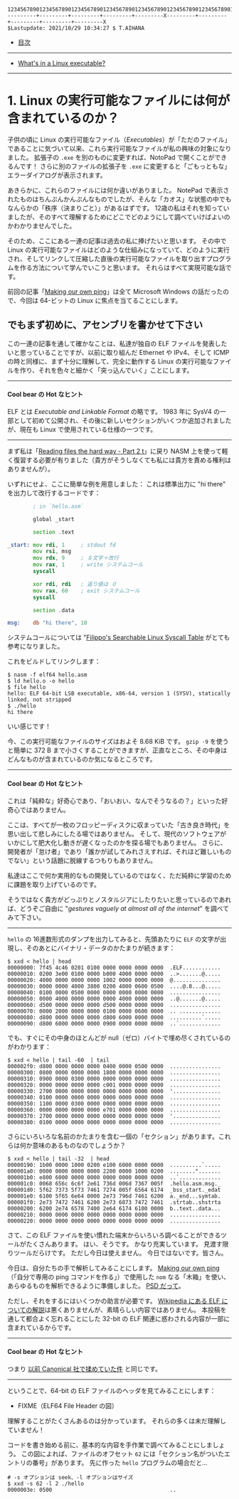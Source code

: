 ```
1234567890123456789012345678901234567890123456789012345678901234567890123456789012345678901234567890
---------+---------+---------+---------+---------X---------+---------+---------+---------+---------X
$Lastupdate: 2021/10/29 10:34:27 $ T.AIHANA
```
* [目次](/README.md#目次)

---

* [What's in a Linux executable?](https://fasterthanli.me/series/making-our-own-executable-packer/part-1)

---

# 1. Linux の実行可能なファイルには何が含まれているのか？

子供の頃に Linux の実行可能なファイル（*Executables*）が「ただのファイル」であることに気づいて以来、これら実行可能なファイルが私の興味の対象になりました。
拡張子の `.exe` を別のものに変更すれば、NotoPad で開くことができるんです！
さらに別のファイルの拡張子を `.exe` に変更すると「ごもっともな」エラーダイアログが表示されます。

あきらかに、これらのファイルには何か違いがありました。
NotePad で表示されたものはちんぷんかんぷんなものでしたが、そんな「カオス」な状態の中でもなんらかの「秩序（決まりごと）」があるはずです。
12歳の私はそれを知っていましたが、そのすべて理解するためにどこでどのようにして調べていけばよいのかわかりませんでした。

そのため、ここにある一連の記事は過去の私に捧げたいと思います。
その中で Linux の実行可能なファイルはどのような仕組みになっていて、どのように実行され、そしてリンクして圧縮した直後の実行可能なファイルを取り出すプログラムを作る方法について学んでいこうと思います。
それらはすべて実現可能な話です。

前回の記事「[Making our own ping](https://fasterthanli.me/series/making-our-own-ping/part-10)」は全て Microsoft Windows の話だったので、今回は 64-ビットの Linux に焦点を当てることにします。


## でもまず初めに、アセンブリを書かせて下さい

この一連の記事を通して確かなことは、私達が独自の ELF ファイルを発表したいと思っていることですが、以前に取り組んだ Ethernet や IPv4、そして ICMP の時と同様に、まず十分に理解して、完全に動作する Linux の実行可能なファイルを作り、それを色々と細かく「突っ込んでいく」ことにします。


---

#### Cool bear の Hot なヒント

ELF とは *Executable and Linkable Format* の略です。
1983 年に SysV4 の一部として初めて公開され、その後に新しいセクションがいくつか追加されましたが、現在も Linux で使用されている仕様の一つです。

---

まず私は「[Reading files the hard way - Part 2 t](https://fasterthanli.me/blog/2019/reading-files-the-hard-way-2/)」に戻り NASM 上を使って軽く復習する必要が有りました（貴方がそうしなくても私には貴方を責める権利はありませんが）。

いずれにせよ、ここに簡単な例を用意しました：
これは標準出力に "hi there" を出力して改行するコードです：

```asm
        ; in `hello.asm`

        global _start

        section .text

_start: mov rdi, 1     ; stdout fd
        mov rsi, msg
        mov rdx, 9     ; ８文字＋改行
        mov rax, 1     ; write システムコール
        syscall

        xor rdi, rdi   ; 返り値は ０
        mov rax, 60    ; exit システムコール
        syscall

        section .data

msg:    db "hi there", 10
```

システムコールについては "[Filippo's Searchable Linux Syscall Table](https://filippo.io/linux-syscall-table/) がとても参考になりました。

これをビルドしてリンクします：

```shell
$ nasm -f elf64 hello.asm
$ ld hello.o -o hello
$ file hello
hello: ELF 64-bit LSB executable, x86-64, version 1 (SYSV), statically linked, not stripped
$ ./hello
hi there
```

いい感じです！

今、この実行可能なファイルのサイズはおよそ 8.68 KiB です。
`gzip -9` を使うと簡単に 372 B まで小さくすることができますが、正直なところ、その中身はどんなものが含まれているのか気になるところです。


---

#### Cool bear の Hot なヒント

これは「純粋な」好奇心であり、「おいおい、なんでそうなるの？」といった好奇心ではありません。

ここは、すべてが一枚のフロッピーディスクに収まっていた「古き良き時代」を思い出して悲しみにしたる場ではありません。
そして、現代のソフトウェアがいかにして肥大化し動きが遅くなったのかを探る場でもありません。
さらに、開発者が「怠け者」であり「誰かが試してみれさえすれば、それほど難しいものでない」という話題に脱線するつもりもありません。

私達はここで何か実用的なもの開発しているのではなく、ただ純粋に学習のために課題を取り上げているのです。

そうではなく貴方がどっぷりとノスタルジアにしたりたいと思っているのであれば、どうぞご自由に "*gestures vaguely at almost all of the internet*" を調べてみて下さい。

---

`hello` の 16進数形式のダンプを出力してみると、先頭あたりに `ELF` の文字が出現し、そのあとにバイナリ・データのかたまりが続きます：

```shell
$ xxd < hello | head
00000000: 7f45 4c46 0201 0100 0000 0000 0000 0000  .ELF............
00000010: 0200 3e00 0100 0000 b000 4000 0000 0000  ..>.......@.....
00000020: 4000 0000 0000 0000 1002 0000 0000 0000  @...............
00000030: 0000 0000 4000 3800 0200 4000 0600 0500  ....@.8...@.....
00000040: 0100 0000 0500 0000 0000 0000 0000 0000  ................
00000050: 0000 4000 0000 0000 0000 4000 0000 0000  ..@.......@.....
00000060: d500 0000 0000 0000 d500 0000 0000 0000  ................
00000070: 0000 2000 0000 0000 0100 0000 0600 0000  .. .............
00000080: d800 0000 0000 0000 d800 6000 0000 0000  ..........`.....
00000090: d800 6000 0000 0000 0900 0000 0000 0000  ..`.............
```

でも、すぐにその中身のほとんどが null（ゼロ）バイトで埋め尽くされているのがわかります：

```shell
$ xxd < hello | tail -60  | tail
000002f0: d800 0000 0000 0000 0400 0000 0500 0000  ................
00000300: 0800 0000 0000 0000 1800 0000 0000 0000  ................
00000310: 0900 0000 0300 0000 0000 0000 0000 0000  ................
00000320: 0000 0000 0000 0000 c001 0000 0000 0000  ................
00000330: 2700 0000 0000 0000 0000 0000 0000 0000  '...............
00000340: 0100 0000 0000 0000 0000 0000 0000 0000  ................
00000350: 1100 0000 0300 0000 0000 0000 0000 0000  ................
00000360: 0000 0000 0000 0000 e701 0000 0000 0000  ................
00000370: 2700 0000 0000 0000 0000 0000 0000 0000  '...............
00000380: 0100 0000 0000 0000 0000 0000 0000 0000  ................
```

さらにいろいろな名前のかたまりを含む一個の「セクション」があります。これらは何か意味のあるものなのでしょうか？

```shell
$ xxd < hello | tail -32  | head
00000190: 1b00 0000 1000 0200 e100 6000 0000 0000  ..........`.....
000001a0: 0000 0000 0000 0000 2200 0000 1000 0200  ........".......
000001b0: e800 6000 0000 0000 0000 0000 0000 0000  ..`.............
000001c0: 0068 656c 6c6f 2e61 736d 006d 7367 005f  .hello.asm.msg._
000001d0: 5f62 7373 5f73 7461 7274 005f 6564 6174  _bss_start._edat
000001e0: 6100 5f65 6e64 0000 2e73 796d 7461 6200  a._end...symtab.
000001f0: 2e73 7472 7461 6200 2e73 6873 7472 7461  .strtab..shstrta
00000200: 6200 2e74 6578 7400 2e64 6174 6100 0000  b..text..data...
00000210: 0000 0000 0000 0000 0000 0000 0000 0000  ................
00000220: 0000 0000 0000 0000 0000 0000 0000 0000  ................
```

さて、この ELF ファイルを使い慣れた端末からいろいろ調べることができるツールがたくさんあります。
はい、そうです。
かなり充実しています。
見渡す限りツールだらけです。
ただし今日は使えません。
今日ではないです。皆さん。

今日は、自分たちの手で解析してみることにします。
[Making our own ping](https://fasterthanli.me/series/making-our-own-ping/part-1)（「自分で専用の ping コマンドを作る」）で使用した `nom` なる「木箱」を使い、あらゆるものを解析できるように準備しました。
[PSD だって](https://github.com/gco/xee/blob/4fa3a6d609dd72b8493e52a68f316f7a02903276/XeePhotoshopLoader.m#L108-L136)。

ただし、それをするにはいくつかの助言が必要です。
[Wikipedia にある ELF についての解説](https://en.wikipedia.org/wiki/Executable_and_Linkable_Format)は悪くありませんが、素晴らしい内容ではありません。
本投稿を通して都合よく忘れることにした 32-bit の ELF 関連に惑わされる内容が一部に含まれているからです。

---

#### Cool bear の Hot なヒント

つまり [以前 Canonical 社で揉めていた件](https://www.phoronix.com/scan.php?page=news_item&px=Ubuntu-i386-Dropping-Discussion) と同じです。

---

ということで、64-bit の ELF ファイルのヘッダを見てみることにします：

* FIXME（ELF64 File Header の図）

理解することがたくさんあるのは分かっています。
それらの多くは未だ理解していません！

コードを書き始める前に、基本的な内容を手作業で調べてみることにしましょう。
この図によれば、ファイルのオフセット `62` には「セクション名がついたエントリの番号」があります。
先に作った `hello` プログラムの場合だと...

```shell
# -s オプションは seek、-l オプションはサイズ
$ xxd -s 62 -l 2 ./hello
0000003e: 0500                                     ..
```

